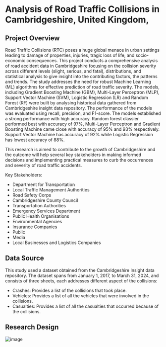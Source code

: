 # Analysis of Road Traffic Collisions in Cambridgeshire, United Kingdom,

## Project Overview

Road Traffic Collisions (RTC) poses a huge global menace in urban settings leading to damage of properties, injuries, tragic loss of life, and socio-economic consequences. This project conducts a comprehensive analysis of road accident data in Cambridgeshire focusing on the collision severity across different levels (slight, serious, and fatal), distributions, and statistical analysis to give insight into the contributing factors, the patterns and trends. The study addresses the need for robust Machine Learning (ML) algorithms for effective prediction of road traffic severity. The models, including Gradient Boosting Machine (GBM), Multi-Layer Perceptron (MLP), Support Vector Machine (SVM), Logistic Regression (LR) and Random Forest (RF) were built by analysing historical data gathered from Cambridgeshire insight data repository. The performance of the models was evaluated using recall, precision, and F1-score. The models established a strong performance with high accuracy. Random forest classier performed best with accuracy of 97%, Multi-Layer Perceptron and Gradient Boosting Machine came close with accuracy of 95% and 93% respectively. Support Vector Machine has accuracy of 92% while Logistic Regression has lowest accuracy of 88%.

This research is aimed to contribute to the growth of Cambridgeshire and the outcome will help several key stakeholders in making informed decisions and implementing practical measures to curb the occurrences and severity of road traffic accidents.

Key Stakeholders:

- Department for Transportation
- Local Traffic Management Authorities
- Road Safety Corps
- Cambridgeshire County Council
- Transportation Authorities
- Emergency Services Department
- Public Health Organisations
- Environmental Agencies
- Insurance Companies
- Public
- Media
- Local Businesses and Logistics Companies


## Data Source

This study used a dataset obtained from the Cambridgeshire Insight data repository. The dataset spans from January 1, 2017, to March 31, 2024, and consists of three sheets, each addresses different aspect of the collisions:

- Crashes: Provides a list of the collisions that took place.			
- Vehicles: Provides a list of all the vehicles that were involved in the collisions.	
- Casualties: Provides a list of all the casualties that occurred because of the collisions.

## Research Design

![image](https://github.com/user-attachments/assets/92e6c3fe-b2dd-40ae-b9b7-18adfc3dc324)

